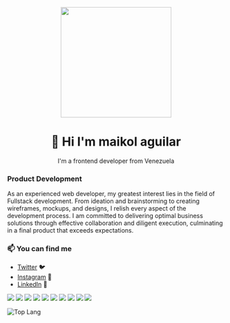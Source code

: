 <div align="center">
  <img  width=256 src='https://user-images.githubusercontent.com/66704744/197883079-c38a4209-7847-44ff-bd55-88163ba7d5cd.png'>

  <h1>👋 Hi I'm maikol aguilar </h1>
  <p>I'm a frontend developer from Venezuela</p>
</div>


### Product Development

As an experienced web developer, my greatest interest lies in the field of Fullstack development. From ideation and brainstorming to creating wireframes, mockups, and designs, I relish every aspect of the development process. I am committed to delivering optimal business solutions through effective collaboration and diligent execution, culminating in a final product that exceeds expectations.

### 📫 You can find me
- [Twitter](https://twitter.com/maikolaguilar11) 🐦
- [Instagram](https://www.instagram.com/maikol_aguilar__/) 📸
- [LinkedIn](https://www.linkedin.com/in/maikol-aguilar/)  💼

![](https://img.shields.io/badge/HTML5-E34F26?style=for-the-badge&logo=html5&logoColor=white)
![](https://img.shields.io/badge/CSS3-1572B6?style=for-the-badge&logo=css3&logoColor=white)
![](https://img.shields.io/badge/JavaScript-F7DF1E?style=for-the-badge&logo=javascript&logoColor=black)
![](https://img.shields.io/badge/Node.js-43853D?style=for-the-badge&logo=node.js&logoColor=white)
![](https://img.shields.io/badge/Firebase-FFCC30?style=for-the-badge&logo=Firebase&logoColor=white)
![](https://img.shields.io/badge/Supabase-3ECF8E?style=for-the-badge&logo=Supabase&logoColor=white)
![](https://img.shields.io/badge/MongoDB-%234ea94b.svg?style=for-the-badge&logo=mongodb&logoColor=white)
![](https://img.shields.io/badge/Prisma-121212.svg?style=for-the-badge&logo=Prisma&logoColor=white)
![](https://img.shields.io/badge/React-20232A?style=for-the-badge&logo=react&logoColor=61DAFB)
![](https://img.shields.io/badge/Next-black?style=for-the-badge&logo=next.js&logoColor=white)

![Top Lang](https://github-readme-stats.vercel.app/api/top-langs/?username=maikCyphlock)
